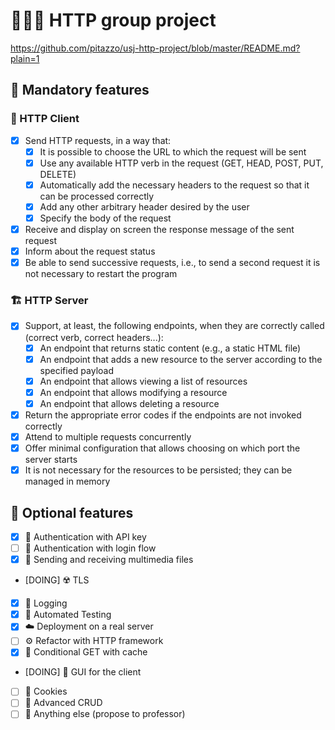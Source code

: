 # 👩🏻‍💻 HTTP group project
https://github.com/pitazzo/usj-http-project/blob/master/README.md?plain=1

## 🛂 Mandatory features

### 🚢 HTTP Client

- [x] Send HTTP requests, in a way that:
  - [x] It is possible to choose the URL to which the request will be sent
  - [x] Use any available HTTP verb in the request (GET, HEAD, POST, PUT, DELETE)
  - [x] Automatically add the necessary headers to the request so that it can be processed correctly
  - [x] Add any other arbitrary header desired by the user
  - [x] Specify the body of the request
- [x] Receive and display on screen the response message of the sent request
- [x] Inform about the request status
- [x] Be able to send successive requests, i.e., to send a second request it is not necessary to restart the program

### 🏗️ HTTP Server

- [x] Support, at least, the following endpoints, when they are correctly called (correct verb, correct headers...):
  - [x] An endpoint that returns static content (e.g., a static HTML file)
  - [x] An endpoint that adds a new resource to the server according to the specified payload
  - [x] An endpoint that allows viewing a list of resources
  - [x] An endpoint that allows modifying a resource
  - [x] An endpoint that allows deleting a resource
- [x] Return the appropriate error codes if the endpoints are not invoked correctly
- [x] Attend to multiple requests concurrently
- [x] Offer minimal configuration that allows choosing on which port the server starts
- [x] It is not necessary for the resources to be persisted; they can be managed in memory

## 🚀 Optional features

- [x] 🔑 Authentication with API key
- [ ] 🔐 Authentication with login flow
- [x] 📸 Sending and receiving multimedia files
- [DOING] ☢️ TLS
- [x] 📓 Logging
- [x] 🧪 Automated Testing
- [x] ☁️ Deployment on a real server
- [ ] ⚙️ Refactor with HTTP framework
- [x] 💾 Conditional GET with cache
- [DOING] 🎨 GUI for the client
- [ ] 🍪 Cookies
- [ ] 🎰 Advanced CRUD
- [ ] 🧠 Anything else (propose to professor)
